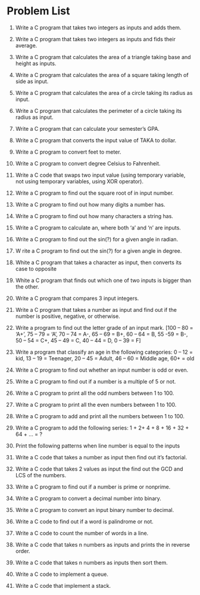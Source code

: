 # Problem List
1.	Write a C program that takes two integers as inputs and adds them.
2.	Write a C program that takes two integers as inputs and fids their average.
3.	Write a C program that calculates the area of a triangle taking base and height as inputs.
4.	Write a C program that calculates the area of a square taking length of side as input.
5.	Write a C program that calculates the area of a circle taking its radius as input.
6.	Write a C program that calculates the perimeter of a circle taking its radius as input.
7.	Write a C program that can calculate your semester’s GPA.
8.	Write a C program that converts the input value of TAKA to dollar. 
9.	Write a C program to convert feet to meter.
10.	Write a C program to convert degree Celsius to Fahrenheit.  
11.	Write a C code that swaps two input value (using temporary variable, not using temporary variables, using XOR operator).

12.	Write a C program to find out the square root of in input number.
13.	Write a C program to find out how many digits a number has.
14.	Write a C program to find out how many characters a string has.
15.	Write a C program to calculate an, where both ‘a’ and ‘n’ are inputs.
16.	Write a C program to find out the sin(?) for a given angle in radian.
17.	W rite a C program to find out the sin(?) for a given angle in degree.

18.	White a C program that takes a character as input, then converts its case to opposite
19.	White a C program that finds out which one of two inputs is bigger than the other.
20.	Write a C program that compares 3 input integers.
21.	Write a C program that takes a number as input and find out if the number is positive, negative, or otherwise.
22.	Write a program to find out the letter grade of an input mark. [100 – 80 = ‘A+’, 75 – 79 = ‘A’, 70 – 74 = A-, 65 – 69 = B+, 60 – 64 = B, 55 -59 = B-, 50 – 54 = C+, 45 – 49 = C, 40 – 44 = D, 0 – 39 = F]
23.	Write a program that classify an age in the following categories: 0 – 12 = kid, 13 – 19 = Teenager, 20 – 45 = Adult, 46 – 60 = Middle age, 60+ = old
24.	Write a C program to find out whether an input number is odd or even.
25.	Write a C program to find out if a number is a multiple of 5 or not.

26.	Write a C program to print all the odd numbers between 1 to 100.
27.	Write a C program to print all the even numbers between 1 to 100.
28.	Write a C program to add and print all the numbers between 1 to 100.
29.	Write a C program to add the following series:
1 + 2+ 4 + 8 + 16 + 32 + 64 + … = ?
30.	Print the following patterns when line number is equal to the inputs
31.	Write a C code that takes a number as input then find out it’s factorial.
32.	Write a C code that takes 2 values as input the find out the GCD and LCS of the numbers.
33.	Write a C program to find out if a number is prime or nonprime.
34.	Write a C program to convert a decimal number into binary.
35.	Write a C program to convert an input binary number to decimal.

36.	Write a C code to find out if a word is palindrome or not.
37.	Write a C code to count the number of words in a line.

38.	Write a C code that takes n numbers as inputs and prints the in reverse order.
39.	Write a C code that takes n numbers as inputs then sort them.
40.	Write a C code to implement a queue.
41.	Write a C code that implement a stack.

